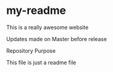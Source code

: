 # my-readme

This is a really awesome website

Updates made on Master before release

 Repository Purpose

This file is just a readme file
